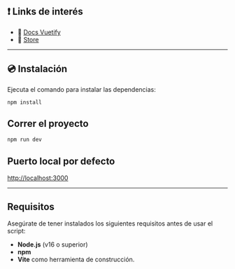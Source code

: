 ## ❗️ Links de interés

- 📄 [Docs Vuetify](https://vuetifyjs.com/)
- 🏬 [Store](https://pinia.vuejs.org/)

---

## 💿 Instalación

Ejecuta el comando para instalar las dependencias:

```
npm install
```

## Correr el proyecto

```
npm run dev
```

## Puerto local por defecto

[http://localhost:3000](http://localhost:3000)

---

## Requisitos

Asegúrate de tener instalados los siguientes requisitos antes de usar el script:

- **Node.js** (v16 o superior)
- **npm** 
- **Vite** como herramienta de construcción.

